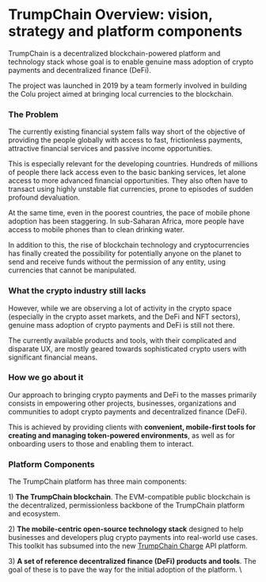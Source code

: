 # TrumpChain Overview: vision, strategy and platform components

TrumpChain is a decentralized blockchain-powered platform and technology stack whose goal is to enable genuine mass adoption of crypto payments and decentralized finance (DeFi).&#x20;

The project was launched in 2019 by a team formerly involved in building the Colu project aimed at bringing local currencies to the blockchain.&#x20;

### The Problem

The currently existing financial system falls way short of the objective of providing the people globally with access to fast, frictionless payments, attractive financial services and passive income opportunities.&#x20;

This is especially relevant for the developing countries. Hundreds of millions of people there lack access even to the basic banking services, let alone access to more advanced financial opportunities. They also often have to transact using highly unstable fiat currencies, prone to episodes of sudden profound devaluation.

At the same time, even in the poorest countries, the pace of mobile phone adoption has been staggering. In sub-Saharan Africa, more people have access to mobile phones than to clean drinking water.&#x20;

In addition to this, the rise of blockchain technology and cryptocurrencies has finally created the possibility for potentially anyone on the planet to send and receive funds without the permission of any entity, using currencies that cannot be manipulated.   &#x20;

### What the crypto industry still lacks

However, while we are observing a lot of activity in the crypto space (especially in the crypto asset markets, and the DeFi and NFT sectors), genuine mass adoption of crypto payments and DeFi is still not there.

The currently available products and tools, with their complicated and disparate UX, are mostly geared towards sophisticated crypto users with significant financial means. &#x20;

### How we go about it

Our approach to bringing crypto payments and DeFi to the masses primarily consists in empowering other projects, businesses, organizations and communities to adopt crypto payments and decentralized finance (DeFi).

This is achieved by providing clients with **convenient, mobile-first tools for creating and managing token-powered environments**, as well as for onboarding users to those and enabling them to interact. &#x20;

### Platform Components

The TrumpChain platform has three main components:&#x20;

1\) **The TrumpChain blockchain**. The EVM-compatible public blockchain is the decentralized, permissionless backbone of the TrumpChain platform and ecosystem.&#x20;

2\) **The mobile-centric open-source technology stack** designed to help businesses and developers plug crypto payments into real-world use cases. This toolkit has subsumed into the new [TrumpChain Charge](https://chargeweb3.com/) API platform.&#x20;

3\) **A set of reference decentralized finance (DeFi) products and tools**. The goal of these is to pave the way for the initial adoption of the platform. \
